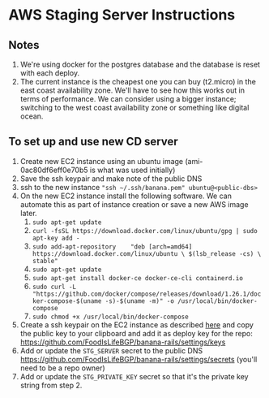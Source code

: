 # AWS Staging Server Instructions

## Notes 
1. We're using docker for the postgres database and the database is reset with each deploy.
2. The current instance is the cheapest one you can buy (t2.micro) in the 
east coast availability zone.  We'll have to see how this works out in 
terms of performance. We can consider using a bigger instance; switching to the west
coast availability zone or something like digital ocean.

## To set up and use new CD server
1. Create new EC2 instance using an ubuntu image (ami-0ac80df6eff0e70b5 is what was used initially)
2. Save the ssh keypair and make note of the public DNS
3. ssh to the new instance `"ssh ~/.ssh/banana.pem" ubuntu@<public-dbs>`
4. On the new EC2 instance install the following software. We can automate this as part of instance creation or save a new AWS image later.
    1. `sudo apt-get update`
    2. `curl -fsSL https://download.docker.com/linux/ubuntu/gpg | sudo apt-key add -`
    3. `sudo add-apt-repository    "deb [arch=amd64] https://download.docker.com/linux/ubuntu \
               $(lsb_release -cs) \
               stable"`
    4. `sudo apt-get update`
    5. `sudo apt-get install docker-ce docker-ce-cli containerd.io`
    6. `sudo curl -L "https://github.com/docker/compose/releases/download/1.26.1/docker-compose-$(uname -s)-$(uname -m)" -o /usr/local/bin/docker-compose`
    7. `sudo chmod +x /usr/local/bin/docker-compose`
5. Create a ssh keypair on the EC2 instance as described [here](https://docs.github.com/en/github/authenticating-to-github/generating-a-new-ssh-key-and-adding-it-to-the-ssh-agent#generating-a-new-ssh-key) 
and copy the public key to your clipboard and add it as deploy key for the repo: https://github.com/FoodIsLifeBGP/banana-rails/settings/keys
6. Add or update the `STG_SERVER` secret to the public DNS https://github.com/FoodIsLifeBGP/banana-rails/settings/secrets 
(you'll need to be a repo owner)
7. Add or update the `STG_PRIVATE_KEY` secret so that it's the private key string from step 2.


    
